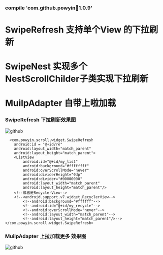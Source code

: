 
### compile 'com.github.powyin:scroll:1.0.9'

# SwipeRefresh 支持单个View 的下拉刷新 
# SwipeNest 实现多个NestScrollChilder子类实现下拉刷新 
# MuilpAdapter 自带上啦加载

### SwipeRefresh 下拉刷新效果图
![github](https://github.com/powyin/nest-scroll/blob/master/app/src/main/res/raw/refresh_pre.gif "github")  

      <com.powyin.scroll.widget.SwipeRefresh
        android:id = "@+id/re"
        android:layout_width="match_parent"
        android:layout_height="match_parent">
        <ListView
            android:id="@+id/my_list"
            android:background="#ffffffff"
            android:overScrollMode="never"
            android:dividerHeight="0dp"
            android:divider="#00000000"
            android:layout_width="match_parent"
            android:layout_height="match_parent"/>
        <!--或者是RecyclerView-->
        <!--<android.support.v7.widget.RecyclerView-->
            <!--android:background="#ffffff"-->
            <!--android:id="@+id/my_recycle"-->
            <!--android:overScrollMode="never"-->
            <!--android:layout_width="match_parent"-->
            <!--android:layout_height="match_parent"/>-->
    </com.powyin.scroll.widget.SwipeRefresh>
    
### MuilpAdapter 上拉加载更多 效果图
![github](https://github.com/powyin/nest-scroll/blob/master/app/src/main/res/raw/refresh_pre.gif "github")  








